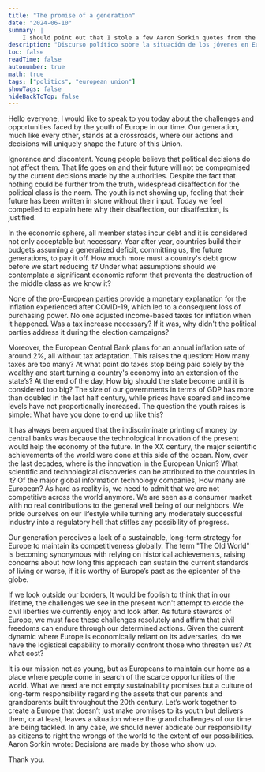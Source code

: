 ```yaml
---
title: "The promise of a generation"
date: "2024-06-10"
summary: |
    I should point out that I stole a few Aaron Sorkin quotes from the West Wing. Anyway, enjoy it.
description: "Discurso político sobre la situación de los jóvenes en Europa"
toc: false
readTime: false
autonumber: true
math: true
tags: ["politics", "european union"]
showTags: false
hideBackToTop: false
---
```



Hello everyone,
I would like to speak to you today about the challenges and opportunities faced by the youth of Europe in our time. Our generation, much like every other,  stands at a crossroads, where our actions and decisions will uniquely shape the future of this Union.

Ignorance and  discontent.  Young people believe that political decisions do not affect them. That life goes on and their future will not be compromised by the current decisions made by the authorities. Despite the fact that nothing could be further from the truth, widespread disaffection for the political class is the norm. The youth is not showing up, feeling that their future has been written in stone without their input. Today we feel compelled to explain here why their disaffection, our disaffection, is justified. 

In the economic sphere, all member states incur debt and it is considered  not only acceptable but necessary. Year after year, countries build their budgets assuming a generalized deficit, committing us, the future generations, to pay it off. How much more must a country's debt grow before we start reducing it? Under what assumptions should we contemplate a significant economic reform that prevents the destruction of the middle class as we know it?

None of the pro-European parties provide a monetary explanation for the inflation experienced after COVID-19, which led to a consequent loss of purchasing power. No one adjusted income-based taxes for inflation when it happened. Was a tax increase necessary? If it was, why didn't the political parties address it during the election campaigns?

Moreover, the European Central Bank plans for an annual inflation rate of around 2%, all without tax adaptation. This raises the question: How many taxes are too many? At what point do taxes stop being paid solely by the wealthy and start turning a country's economy into an extension of the state’s? At the end of the day, How big should the state become until it is considered too big? The size of our governments in terms of GDP has more than doubled in the last half century, while prices have soared and income levels have not proportionally increased. The question the youth raises is simple: What have you done to end up like this?

It has always been argued that the indiscriminate printing of money by central banks was because the technological innovation of the present would help the economy of the future. In the XX century, the major scientific achievements of the world were done at this side of the ocean. Now, over the last decades, where is the innovation in the European Union? What scientific and technological discoveries can be attributed to the countries in it? Of the major global information technology companies, How many are European?  As hard as reality is, we need to admit that we are  not competitive across the world anymore. We are seen as a consumer market with no real contributions to the general well being of our neighbors. We pride ourselves on our lifestyle while turning any moderately successful industry into a regulatory hell that stifles any possibility of progress.

Our generation perceives a lack of a sustainable, long-term strategy for Europe to maintain its competitiveness globally. The term "The Old World" is becoming synonymous with relying on historical achievements, raising concerns about how long this approach can sustain the current standards of living or worse, if it is worthy of Europe’s past as the epicenter of the globe.

If we look outside our borders, It would be foolish to think that in our lifetime, the challenges we see in the present won't attempt to erode the civil liberties we currently enjoy and look after. As future stewards of Europe, we must face these challenges resolutely and affirm that civil freedoms can endure through our determined actions. Given the current dynamic where Europe is economically reliant on its adversaries, do we have the logistical capability to morally confront those who threaten us? At what cost?

It is our mission not as young, but as Europeans  to maintain our home as a place where people come in search of the scarce opportunities of the world. What we need are not empty sustainability promises but a culture of long-term responsibility regarding the assets that our parents and grandparents built throughout the 20th century. Let’s work together to create a Europe that doesn’t just make promises to its youth but delivers them, or at least, leaves a situation where the grand challenges of our time are being tackled. In any case, we should never abdicate our responsibility as citizens to right the wrongs of the world to the extent of our possibilities. Aaron Sorkin wrote: Decisions are made by those who show up.

Thank you.




